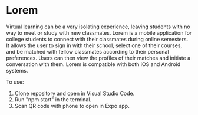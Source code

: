 # Lorem

Virtual learning can be a very isolating experience, leaving students with no way to meet or study with new classmates.
Lorem is a mobile application for college students to connect with their classmates during online semesters. It allows the user to sign in with their school, select one of their courses, and be matched with fellow classmates according to their personal preferences. Users can then view the profiles of their matches and initiate a conversation with them.
Lorem is compatible with both iOS and Android systems.

To use:
1. Clone repository and open in Visual Studio Code.
2. Run "npm start" in the terminal.
3. Scan QR code with phone to open in Expo app.

